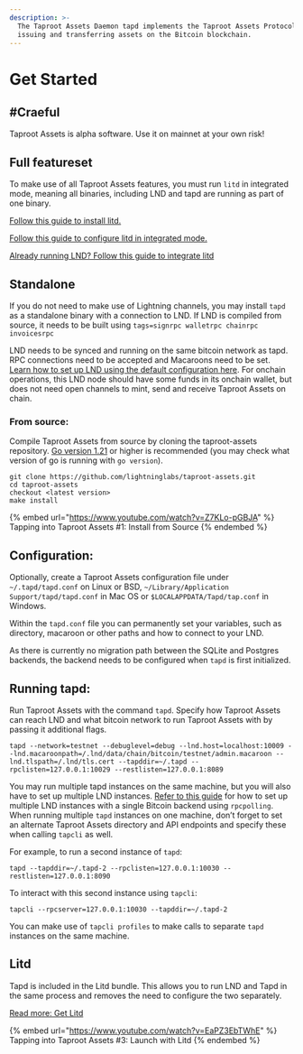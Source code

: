 ```yaml
---
description: >-
  The Taproot Assets Daemon tapd implements the Taproot Assets Protocol for
  issuing and transferring assets on the Bitcoin blockchain.
---
```


# Get Started

## #Craeful <a href="#docs-internal-guid-f9af6317-7fff-eeb2-2957-b358d3da86da" id="docs-internal-guid-f9af6317-7fff-eeb2-2957-b358d3da86da"></a>

Taproot Assets is alpha software. Use it on mainnet at your own risk!

## Full featureset <a href="#docs-internal-guid-dfe5d706-7fff-fe20-2c99-ce4fa398fe31" id="docs-internal-guid-dfe5d706-7fff-fe20-2c99-ce4fa398fe31"></a>

To make use of all Taproot Assets features, you must run `litd` in integrated mode, meaning all binaries, including LND and tapd are running as part of one binary.

[Follow this guide to install litd.](../lightning-terminal/get-lit.md)

[Follow this guide to configure litd in integrated mode.](../lightning-terminal/run-litd.md)

[Already running LND? Follow this guide to integrate litd](../lightning-terminal/integrating-litd.md)

## Standalone <a href="#docs-internal-guid-24188b0f-7fff-cc1b-10da-87278749e8ce" id="docs-internal-guid-24188b0f-7fff-cc1b-10da-87278749e8ce"></a>

If you do not need to make use of Lightning channels, you may install `tapd` as a standalone binary with a connection to LND. If LND is compiled from source, it needs to be built using `tags=signrpc walletrpc chainrpc invoicesrpc`

LND needs to be synced and running on the same bitcoin network as tapd. RPC connections need to be accepted and Macaroons need to be set.[ Learn how to set up LND using the default configuration here](https://docs.lightning.engineering/lightning-network-tools/lnd/run-lnd). For onchain operations, this LND node should have some funds in its onchain wallet, but does not need open channels to mint, send and receive Taproot Assets on chain.

### From source: <a href="#docs-internal-guid-5879af55-7fff-021d-8347-7ef95cd98105" id="docs-internal-guid-5879af55-7fff-021d-8347-7ef95cd98105"></a>

Compile Taproot Assets from source by cloning the taproot-assets repository. [Go version 1.21](https://go.dev/dl/) or higher is recommended (you may check what version of go is running with `go version`).

`git clone https://github.com/lightninglabs/taproot-assets.git`\
`cd taproot-assets`\
`checkout <latest version>`\
`make install`

{% embed url="https://www.youtube.com/watch?v=Z7KLo-pGBJA" %}
Tapping into Taproot Assets #1: Install from Source
{% endembed %}

## Configuration: <a href="#docs-internal-guid-8aa3849c-7fff-4b8e-530a-a563b8d9d0b8" id="docs-internal-guid-8aa3849c-7fff-4b8e-530a-a563b8d9d0b8"></a>

Optionally, create a Taproot Assets configuration file under `~/.tapd/tapd.conf` on Linux or BSD, `~/Library/Application Support/tapd/tapd.conf` in Mac OS or `$LOCALAPPDATA/Tapd/tap.conf` in Windows.

Within the `tapd.conf` file you can permanently set your variables, such as directory, macaroon or other paths and how to connect to your LND.

As there is currently no migration path between the SQLite and Postgres backends, the backend needs to be configured when `tapd` is first initialized.

## Running tapd: <a href="#docs-internal-guid-ebf73e49-7fff-b5ed-44ff-b9b0953c6082" id="docs-internal-guid-ebf73e49-7fff-b5ed-44ff-b9b0953c6082"></a>

Run Taproot Assets with the command `tapd`. Specify how Taproot Assets can reach LND and what bitcoin network to run Taproot Assets with by passing it additional flags.

`tapd --network=testnet --debuglevel=debug --lnd.host=localhost:10009 --lnd.macaroonpath=/.lnd/data/chain/bitcoin/testnet/admin.macaroon --lnd.tlspath=/.lnd/tls.cert --tapddir=~/.tapd --rpclisten=127.0.0.1:10029 --restlisten=127.0.0.1:8089`

You may run multiple tapd instances on the same machine, but you will also have to set up multiple LND instances. [Refer to this guide](../lnd/run-lnd.md) for how to set up multiple LND instances with a single Bitcoin backend using `rpcpolling`. When running multiple `tapd` instances on one machine, don’t forget to set an alternate Taproot Assets directory and API endpoints and specify these when calling `tapcli` as well.

For example, to run a second instance of `tapd`:

`tapd --tapddir=~/.tapd-2 --rpclisten=127.0.0.1:10030 --restlisten=127.0.0.1:8090`

To interact with this second instance using `tapcli`:

`tapcli --rpcserver=127.0.0.1:10030 --tapddir=~/.tapd-2`

You can make use of `tapcli profiles` to make calls to separate `tapd` instances on the same machine.

## Litd

Tapd is included in the Litd bundle. This allows you to run LND and Tapd in the same process and removes the need to configure the two separately.

[Read more: Get Litd](../lightning-terminal/get-lit.md)

{% embed url="https://www.youtube.com/watch?v=EaPZ3EbTWhE" %}
Tapping into Taproot Assets #3: Launch with Litd
{% endembed %}
